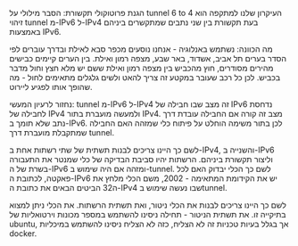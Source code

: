 הגנת פרוטוקולי תקשורת: הסבר מילולי על tunnel 6 to 4
העיקרון שלנו למתקפה הוא זיהוי tunnel מ-IPv6 ל-IPv4 בעת תקשורת בין שני נתבים שמתקשרים ביניהם באמצעות IPv6.

מה הכוונה: נשתמש באנלוגיה - אנחנו נוסעים מכפר סבא לאילת ובדרך עוברים לפי הסדר בערים תל אביב, אשדוד, באר שבע, מצפה רמון ואילת.
בין הערים קיימים כבישים מהירים מסודרים, חוץ מהכביש בין מצפה רמון ואילת ששם יש מלא חצץ וחול מדבר בכביש.
לכן כל רכב שעובר במקטע זה צריך להאט ולשים גלגלים מתאימים לחול - מה שהופך אותו לפגיע ליירוט.

נחזור לרעיון המעשי: tunnel מ-IPv6 ל-IPv4 זה מצב שבו חבילה של IPv6 נדחסת לחבילה של IPv4 ולמעשה מועברת בתור IPv4.
מצב זה קורה אם החבילה עובדת דרך נתב שלא תומך ב-IPv6.
לכן בתור משימה הוחלט על פיתוח כלי שמזהה האם החבילה שמתקבלת מועברת דרך tunnel.

לשם כך היינו צריכים לבנות תשתית של שתי רשתות אחת ב-IPv4, והשנייה ב-IPv6 וליצור תקשורת ביניהם.
הרשתות יהיו סביבת הבדיקה של כלי שמנטר את התעבורה בשרת של ה-IPv6 ומזהה אם היה שימוש ב-tunnel.
לשם כך הכלי יבדוק האם לכל פאקטה, לכתובת ה-IPv6 יש את הקידומת המתאימה - 2002, משם הכלי מלחץ את ה32 הביטים הבאים את כתובת ה-IPv4 שבו נעשה שימוש בtunnel.

לשם כך היינו צריכים לבנות את הכלי ניטור, ואת תשתית הרשתות. את הכלי ניתן למצוא בתיקייה זו. את  תשתית הניטור - תחילה ניסינו להשתמש במספר מכונות
וירטואליות של ubuntu, אך בגלל בעיות טכניות זה לא הצליח, כזה לא הצליח ניסינו להשתמש במיכליות docker.
